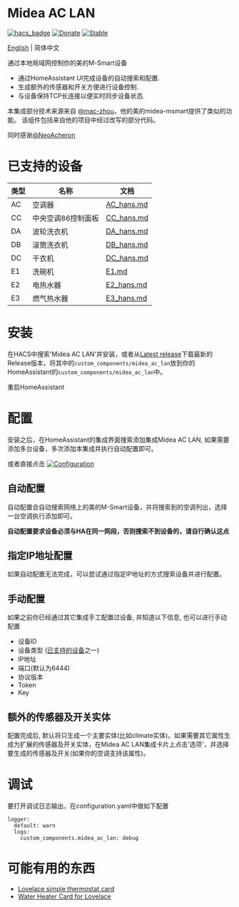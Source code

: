 # Midea AC LAN
[![hacs_badge](https://img.shields.io/badge/HACS-Default-blue.svg)](https://github.com/hacs/integration)
[![Donate](https://img.shields.io/badge/donate-BuyMeCoffee-blue.svg)](https://www.buymeacoffee.com/georgezhao2010)
[![Stable](https://img.shields.io/github/v/release/georgezhao2010/midea_ac_lan)](https://github.com/georgezhao2010/midea_ac_lan/releases/latest)

[English](https://github.com/georgezhao2010/midea_ac_lan/blob/master/README.md) | 简体中文

通过本地局域网控制你的美的M-Smart设备

- 通过HomeAssistant UI完成设备的自动搜索和配置.
- 生成额外的传感器和开关方便进行设备控制.
- 与设备保持TCP长连接以便实时同步设备状态.

本集成部分技术来源来自 [@mac-zhou](https://github.com/mac-zhou/midea-msmart)，他的美的midea-msmart提供了类似的功能。 该组件包括来自他的项目中经过改写的部分代码。

同时感谢[@NeoAcheron](https://github.com/NeoAcheron/midea-ac-py)

# 已支持的设备

 类型 | 名称 |文档
 --- | --- | ---
 AC | 空调器 | [AC_hans.md](https://github.com/georgezhao2010/midea_ac_lan/blob/master/doc/AC_hans.md)
 CC | 中央空调86控制面板 | [CC_hans.md](https://github.com/georgezhao2010/midea_ac_lan/blob/master/doc/CC_hans.md)
 DA | 波轮洗衣机 | [DA_hans.md](https://github.com/georgezhao2010/midea_ac_lan/blob/master/doc/DA_hans.md)
 DB | 滚筒洗衣机 | [DB_hans.md](https://github.com/georgezhao2010/midea_ac_lan/blob/master/doc/DB_hans.md)
 DC | 干衣机 | [DC_hans.md](https://github.com/georgezhao2010/midea_ac_lan/blob/master/doc/DC_hans.md)
 E1 | 洗碗机 | [E1.md](https://github.com/georgezhao2010/midea_ac_lan/blob/master/doc/E1_hans.md)
 E2 | 电热水器 | [E2_hans.md](https://github.com/georgezhao2010/midea_ac_lan/blob/master/doc/E2_hans.md)
 E3 | 燃气热水器 | [E3_hans.md](https://github.com/georgezhao2010/midea_ac_lan/blob/master/doc/E3_hans.md)

# 安装
在HACS中搜索'Midea AC LAN'并安装，或者从[Latest release](https://github.com/georgezhao2010/midea_ac_lan/releases/latest)下载最新的Release版本，将其中的`custom_components/midea_ac_lan`放到你的HomeAssistant的`custom_components/midea_ac_lan`中。

重启HomeAssistant

# 配置
安装之后，在HomeAssistant的集成界面搜索添加集成Midea AC LAN, 如果需要添加多台设备，多次添加本集成并执行自动配置即可。

或者直接点击 [![Configuration](https://my.home-assistant.io/badges/config_flow_start.svg)](https://my.home-assistant.io/redirect/config_flow_start?domain=midea_ac_lan)

## 自动配置
自动配置会自动搜索网络上的美的M-Smart设备，并将搜索到的空调列出，选择一台空调执行添加即可。

**自动配置要求设备必须与HA在同一网段，否则搜索不到设备的，请自行确认这点**

## 指定IP地址配置
如果自动配置无法完成，可以尝试通过指定IP地址的方式搜索设备并进行配置。

## 手动配置
如果之前你已经通过其它集成手工配置过设备, 并知道以下信息, 也可以进行手动配置
- 设备ID
- 设备类型 ([已支持的设备](https://github.com/georgezhao2010/midea_ac_lan/blob/master/README_hans.md#%E5%B7%B2%E6%94%AF%E6%8C%81%E7%9A%84%E8%AE%BE%E5%A4%87)之一)
- IP地址
- 端口(默认为6444)
- 协议版本
- Token
- Key


## 额外的传感器及开关实体

配置完成后, 默认将只生成一个主要实体(比如climate实体)。如果需要其它属性生成为扩展的传感器及开关实体，在Midea AC LAN集成卡片上点击'选项'，并选择要生成的传感器及开关(如果你的空调支持该属性)。


# 调试
要打开调试日志输出，在configuration.yaml中做如下配置
```
logger:
  default: warn
  logs:
    custom_components.midea_ac_lan: debug
```

# 可能有用的东西
- [Lovelace simple thermostat card](https://github.com/nervetattoo/simple-thermostat)
- [Water Heater Card for Lovelace](https://github.com/rsnodgrass/water-heater-card)
